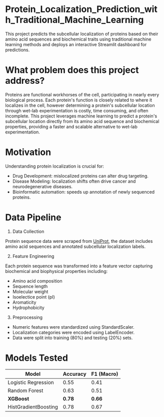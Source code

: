 # Protein_Localization_Prediction_with_Traditional_Machine_Learning
This project predicts the subcellular localization of proteins based on their amino acid sequences and biochemical traits using traditional machine learning methods and deploys an interactive Streamlit dashboard for predictions. 


# What problem does this project address?
Proteins are functional workhorses of the cell, participating in nearly every biological process. Each protein's function is closely related to where it localizes in the cell, however determining a protein's subcellular location through wet-lab experimentation is costly, time consuming, and often incomplete. This project leverages machine learning to predict a protein's subcellular location directly from its amino acid sequence and biochemical properties, providing a faster and scalable alternative to wet-lab experimentation. 

# Motivation 
Understanding protein localization is crucial for:
- Drug Development: mislocalized proteins can alter drug targeting.
- Disease Modeling: localization shifts often drive cancer and neurodegenerative diseases.
- Bioinformatic automation: speeds up annotation of newly sequenced proteins.

# Data Pipeline
1. Data Collection 

Protein sequence data were scraped from [UniProt](https://www.uniprot.org/uniprotkb?facets=reviewed%3Atrue&query=*), the dataset includes amino acid sequences and annotated subcellular localization labels.

2. Feature Engineering

Each protein sequence was transformed into a feature vector capturing biochemical and biophysical properties including:
- Amino acid composition
- Sequence length
- Molecular weight
- Isoelectice point (pI)
- Aromaticity
- Hydrophobicity

3. Preprocessing
- Numeric features were standardized using StandardScaler.
- Localization categories were encoded using LabelEncoder.
- Data were split into training (80%) and testing (20%) sets.

# Models Tested 
| Model                | Accuracy | F1 (Macro) |
| -------------------- | -------- | ---------- |
| Logistic Regression  | 0.55     | 0.41       |
| Random Forest        | 0.63     | 0.51       |
| **XGBoost**          | **0.78** | **0.66**   |
| HistGradientBoosting | 0.78     | 0.67       |

